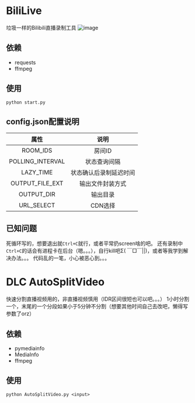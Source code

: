 # BiliLive
垃圾一样的Bilibili直播录制工具
![image](https://github.com/hr3lxphr6j/BiliLive/raw/master/screenshot/shot.png)

## 依赖
* requests
* ffmpeg

## 使用
`python start.py`

## config.json配置说明

| 属性 | 说明 |
| :----: | :----:|
| ROOM_IDS | 房间ID |
| POLLING_INTERVAL | 状态查询间隔 |
| LAZY_TIME | 状态确认后录制延迟时间 |
| OUTPUT_FILE_EXT | 输出文件封装方式 |
| OUTPUT_DIR | 输出目录 |
| URL_SELECT | CDN选择 |

## 已知问题
死循环写的，想要退出就`Ctrl+C`就行，或者平常扔screen啥的吧。
还有录制中`Ctrl+C`的话会有进程卡在后台（嗯。。。），自行kill吧Σ( ￣□￣||)，或者等我学到解决办法。。。
代码乱的一笔，小心被恶心到。。。

# DLC AutoSplitVideo
快速分割直播视频用的，非直播视频慎用（IDR区间很短也可以吧。。。）
1小时分割一个，末尾的一个分段如果小于5分钟不分割（想要其他时间自己去改吧，懒得写参数了orz）
## 依赖
* pymediainfo
* MediaInfo
* ffmpeg
## 使用
`python AutoSplitVideo.py <input>`